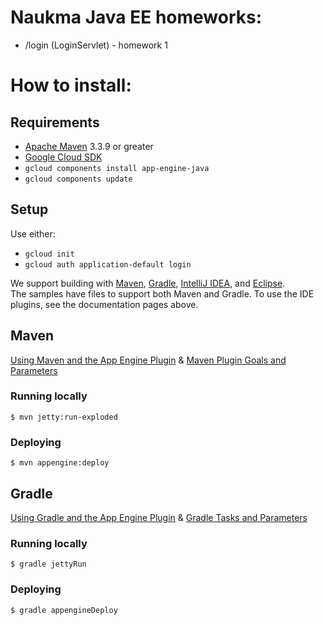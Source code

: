 # Naukma Java EE homeworks:

* /login (LoginServlet) - homework 1



# How to install:

## Requirements
* [Apache Maven](http://maven.apache.org) 3.3.9 or greater
* [Google Cloud SDK](https://cloud.google.com/sdk/)
* `gcloud components install app-engine-java`
* `gcloud components update`

## Setup

Use either:

* `gcloud init`
* `gcloud auth application-default login`

We support building with [Maven](http://maven.apache.org/), [Gradle](https://gradle.org), [IntelliJ IDEA](https://cloud.google.com/tools/intellij/docs/), and [Eclipse](https://cloud.google.com/eclipse/docs/).  
The samples have files to support both Maven and Gradle.  To use the IDE plugins, see the documentation pages above.

## Maven
[Using Maven and the App Engine Plugin](https://cloud.google.com/appengine/docs/flexible/java/using-maven)
& [Maven Plugin Goals and Parameters](https://cloud.google.com/appengine/docs/flexible/java/maven-reference)

### Running locally

    $ mvn jetty:run-exploded
  
### Deploying

    $ mvn appengine:deploy

## Gradle
[Using Gradle and the App Engine Plugin](https://cloud.google.com/appengine/docs/flexible/java/using-gradle) 
& [Gradle Tasks and Parameters](https://cloud.google.com/appengine/docs/flexible/java/gradle-reference)

### Running locally

    $ gradle jettyRun

### Deploying

    $ gradle appengineDeploy

